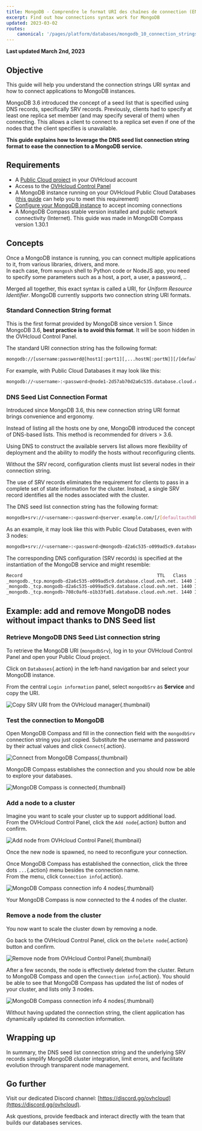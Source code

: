 ```yaml
---
title: MongoDB - Comprendre le format URI des chaînes de connection (EN)
excerpt: Find out how connections syntax work for MongoDB
updated: 2023-03-02
routes:
    canonical: '/pages/platform/databases/mongodb_10_connection_strings'
---
```


**Last updated March 2nd, 2023**

## Objective

This guide will help you understand the connection strings URI syntax and how to connect applications to MongoDB instances.

MongoDB 3.6 introduced the concept of a seed list that is specified using DNS records, specifically SRV records. Previously, clients had to specify at least one replica set member (and may specify several of them) when connecting. This allows a client to connect to a replica set even if one of the nodes that the client specifies is unavailable.

**This guide explains how to leverage the DNS seed list connection string format to ease the connection to a MongoDB service.**

## Requirements

- A [Public Cloud project](https://www.ovhcloud.com/fr-ca/public-cloud/) in your OVHcloud account
- Access to the [OVHcloud Control Panel](https://ca.ovh.com/auth/?action=gotomanager&from=https://www.ovh.com/ca/fr/&ovhSubsidiary=qc)
- A MongoDB instance running on your OVHcloud Public Cloud Databases ([this guide](/pages/platform/databases/databases_01_order_control_panel) can help you to meet this requirement)
- [Configure your MongoDB instance](/pages/platform/databases/mongodb_02_manage_control_panel) to accept incoming connections
- A MongoDB Compass stable version installed and public network connectivity (Internet). This guide was made in MongoDB Compass version 1.30.1

## Concepts

Once a MongoDB instance is running, you can connect multiple applications to it, from various libraries, drivers, and more.<br>
In each case, from `mongosh` shell to Python code or NodeJS app, you need to specify some parameters such as a host, a port, a user, a password, ..

Merged all together, this exact syntax is called a URI, for *Uniform Resource Identifier*. MongoDB currently supports two connection string URI formats.

### Standard Connection String format

This is the first format provided by MongoDB since version 1. 
Since MongoDB 3.6, **best practice is to avoid this format**. It will be soon hidden in the OVHcloud Control Panel.

The standard URI connection string has the following format:

```bash
mongodb://[username:password@]host1[:port1][,...hostN[:portN]][/[defaultauthdb][?options]]
```

For example, with Public Cloud Databases it may look like this:

```bash
mongodb://<username>:<password>@node1-2d57ab70d2a6c535.database.cloud.ovh.net,node2-2d57ab70d2a6c535.database.cloud.ovh.net,node3-2d57ab70d2a6c535.database.cloud.ovh.net/admin?replicaSet=replicaset&tls=true
```

### DNS Seed List Connection Format

Introduced since MongoDB 3.6, this new connection string URI format brings convenience and ergonomy.

Instead of listing all the hosts one by one, MongoDB introduced the concept of DNS-based lists. This method is recommended for drivers > 3.6.

Using DNS to construct the available servers list allows more flexibility of deployment and the ability to modify the hosts without reconfiguring clients.

Without the SRV record, configuration clients must list several nodes in their connection string.

The use of SRV records eliminates the requirement for clients to pass in a complete set of state information for the cluster. Instead, a single SRV record identifies all the nodes associated with the cluster.

The DNS seed list connection string has the following format:

```bash
mongodb+srv://<username>:<password>@server.example.com/[/[defaultauthdb][?options]]
```

As an example, it may look like this with Public Cloud Databases, even with 3 nodes:

```bash
mongodb+srv://<username>:<password>@mongodb-d2a6c535-o099ad5c9.database.cloud.ovh.net/admin?replicaSet=replicaset&tls=true
```

The corresponding DNS configuration (SRV records) is specified at the instantiation of the MongoDB service and might resemble:

```bash
Record                                                  TTL   Class    Priority Weight Port  Target
_mongodb._tcp.mongodb-d2a6c535-o099ad5c9.database.cloud.ovh.net. 1440 IN SRV   0        5      27017 node1-2d57ab70d2a6c535.database.cloud.ovh.net.
_mongodb._tcp.mongodb-d2a6c535-o099ad5c9.database.cloud.ovh.net. 1440 IN SRV   0        5      27017 node2-2d57ab70d2a6c535.database.cloud.ovh.net.
_mongodb._tcp.mongodb-708c0af6-o1b33fa01.database.cloud.ovh.net. 1440 IN SRV   0        5      27017 node3-2d57ab70d2a6c535.database.cloud.ovh.net.
```

## Example: add and remove MongoDB nodes without impact thanks to DNS Seed list

### Retrieve MongoDB DNS Seed List connection string

To retrieve the MongoDB URI (`mongodbSrv`), log in to your OVHcloud Control Panel and open your Public Cloud project.

Click on `Databases`{.action} in the left-hand navigation bar and select your MongoDB instance.

From the central `Login information` panel, select `mongodbSrv` as **Service** and copy the URI.

![Copy SRV URI from the OVHcloud manager](images/copy-srv-ovhcloud-control-panel.png){.thumbnail}

### Test the connection to MongoDB

Open MongoDB Compass and fill in the connection field with the `mongodbSrv` connection string you just copied.
Substitute the username and password by their actual values and click `Connect`{.action}.

![Connect from MongoDB Compass](images/connect-compass.png){.thumbnail}

MongoDB Compass establishes the connection and you should now be able to explore your databases.

![MongoDB Compass is connected](images/compass-connected.png){.thumbnail}

### Add a node to a cluster

Imagine you want to scale your cluster up to support additional load.<br>
From the OVHcloud Control Panel, click the `Add node`{.action} button and confirm.

![Add node from OVHcloud Control Panel](images/add-node-ovhcloud-control-panel.png){.thumbnail}

Once the new node is spawned, no need to reconfigure your connection.

Once MongoDB Compass has established the connection, click the three dots `...`{.action} menu besides the connection name.<br>
From the menu, click `Connection info`{.action}.

![MongoDB Compass connection info 4 nodes](images/compass-connection-info-4-nodes.png){.thumbnail}

Your MongoDB Compass is now connected to the 4 nodes of the cluster.

### Remove a node from the cluster

You now want to scale the cluster down by removing a node.

Go back to the OVHcloud Control Panel, click on the `Delete node`{.action} button and confirm.

![Remove node from OVHcloud Control Panel](images/remove-node-ovhcloud-control-panel.png){.thumbnail}

After a few seconds, the node is effectively deleted from the cluster.
Return to MongoDB Compass and open the `Connection info`{.action}.
You should be able to see that MongoDB Compass has updated the list of nodes of your cluster, and lists only 3 nodes.

![MongoDB Compass connection info 4 nodes](images/compass-connection-info-3-nodes.png){.thumbnail}

Without having updated the connection string, the client application has dynamically updated its connection information.

## Wrapping up

In summary, the DNS seed list connection string and the underlying SRV records simplify MongoDB cluster integration, limit errors, and facilitate evolution through transparent node management.

## Go further

Visit our dedicated Discord channel: [https://discord.gg/ovhcloud](https://discord.gg/ovhcloud).

Ask questions, provide feedback and interact directly with the team that builds our databases services.